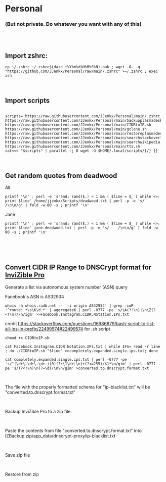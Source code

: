 # Personal
### (But not private. Do whatever you want with any of this)
<br />
<br />


## Import zshrc:

```
cp ~/.zshrc ~/.zshrc$(date +%Y%m%d%H%M%S%N).bak ; wget -O- -q "https://github.com/JJenkx/Personal/raw/main/.zshrc" >~/.zshrc ; exec zsh
```


<br />

## Import scripts 

```

scripts='https://raw.githubusercontent.com/JJenkx/Personal/main/.zshrc
https://raw.githubusercontent.com/JJenkx/Personal/main/backupplasmadesktop.sh
https://raw.githubusercontent.com/JJenkx/Personal/main/CIDRtoIP.sh
https://raw.githubusercontent.com/JJenkx/Personal/main/gclone.sh
https://raw.githubusercontent.com/JJenkx/Personal/main/restoreplasmadesktop.sh
https://raw.githubusercontent.com/JJenkx/Personal/main/searchstackoverflowdatadump.sh
https://raw.githubusercontent.com/JJenkx/Personal/main/searchwikipedia.sh
https://raw.githubusercontent.com/JJenkx/Personal/main/tts.sh'
cat<<< "$scripts" | parallel -j 8 wget -O $HOME/.local/scripts/{/} {}

```

<br />


## Get random quotes from deadwood
All
```
printf '\n' ; perl -e 'srand; rand($.) < 1 && ( $line = $_ ) while <>; print $line' /home/jjenkx/Scripts/deadwood.txt | perl -p -e 's/    /\n\n/g' | fold -w 80 -s ; printf '\n'
```
Jane
```
printf '\n' ; perl -e 'srand; rand($.) < 1 && ( $line = $_ ) while <>; print $line' jane.deadwood.txt | perl -p -e 's/    /\n\n/g' | fold -w 80 -s ; printf '\n'
```
<br />
<br />
<br />

## Convert CIDR IP Range to DNSCrypt format for [InviZible Pro](https://github.com/Gedsh/InviZible/)

Generate a list via autonomous system number (ASN) query

Facebook's ASN is AS32934

```
whois -h whois.radb.net -- '-i origin AS32934' | grep -ioP '^route:.*\s\K\d.*' | aggregate6 | perl -0777 -pe 's/\A(?!\n)|\n\Z(?<!\n)/\n/igm' >>Facebook.Instagram.CIDR.Notation.IPs.txt
```

credit https://stackoverflow.com/questions/16986879/bash-script-to-list-all-ips-in-prefix/22499574#22499574 for .sh script
```
chmod +x CIDRtoIP.sh
```
```
cat Facebook.Instagram.CIDR.Notation.IPs.txt | while IFS= read -r line ; do ./CIDRtoIP.sh "$line" >>completely.expanded.single.ips.txt; done
```
```
cat completely.expanded.single.ips.txt | perl -0777 -pe 's/^(\d+\.\d+\.\d+.)(0)(?:\1\d+|\n)+(?<=255)/$1*\n/gim' | perl -0777 -pe 's/(?<!\n)\n(?=\d)/\n\n/gim' >converted.to.dnscrypt.format.txt
```
<br />

The file with the properly formatted schema for "ip-blacklist.txt" will be "converted.to.dnscrypt.format.txt"

<br />

Backup InviZible Pro to a zip file.

<br />

Paste the contents from file "converted.to.dnscrypt.format.txt" into IZBackup.zip/app_data/dnscrypt-proxy/ip-blacklist.txt

<br />

Save zip file

<br />

Restore from zip
